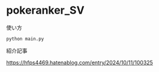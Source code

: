 # pokeranker_SV

使い方
```
python main.py
```

紹介記事

https://hfps4469.hatenablog.com/entry/2024/10/11/100325

